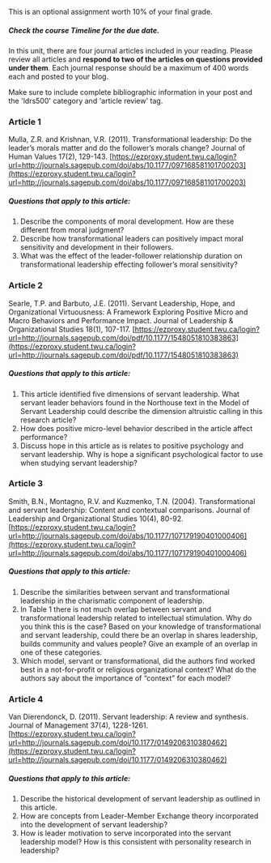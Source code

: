 This is an optional assignment worth 10% of your final grade.

##### Check the course Timeline for the due date.

In this unit, there are four journal articles included in your reading. Please review all articles and **respond to two of the articles on questions provided under them**. Each journal response should be a maximum of 400 words each and posted to your blog.

Make sure to include complete bibliographic information in your post and the 'ldrs500' category and 'article review' tag.

### Article 1

Mulla, Z.R. and Krishnan, V.R. \(2011\). Transformational leadership: Do the leader’s morals matter and do the follower’s morals change? Journal of Human Values 17\(2\), 129-143. [https://ezproxy.student.twu.ca/login?url=http://journals.sagepub.com/doi/abs/10.1177/097168581101700203](https://ezproxy.student.twu.ca/login?url=http://journals.sagepub.com/doi/abs/10.1177/097168581101700203)

##### **Questions that apply to this article:**

1. Describe the components of moral development.
    How are these different from moral judgment?
2. Describe how transformational leaders can positively impact moral sensitivity and development in their followers.
3. What was the effect of the leader-follower relationship duration on transformational leadership effecting follower’s moral sensitivity?

### Article 2

Searle, T.P. and Barbuto, J.E. \(2011\). Servant Leadership, Hope, and Organizational Virtuousness: A Framework Exploring Positive Micro and Macro Behaviors and Performance Impact. Journal of Leadership & Organizational Studies 18\(1\), 107-117. [https://ezproxy.student.twu.ca/login?url=http://journals.sagepub.com/doi/pdf/10.1177/1548051810383863](https://ezproxy.student.twu.ca/login?url=http://journals.sagepub.com/doi/pdf/10.1177/1548051810383863)

##### **Questions that apply to this article:**

1. This article identified five dimensions of servant leadership. What servant leader behaviors found in the Northouse text in the Model of Servant Leadership could describe the dimension 
   altruistic calling
    in this research article?
2. How does positive micro-level behavior described in the article affect performance?
3. Discuss hope in this article as is relates to positive psychology and servant leadership. Why is hope a significant psychological factor to use when studying servant leadership?

### Article 3

Smith, B.N., Montagno, R.V. and Kuzmenko, T.N. \(2004\). Transformational and servant leadership: Content and contextual comparisons. Journal of Leadership and Organizational Studies 10\(4\), 80-92. [https://ezproxy.student.twu.ca/login?url=http://journals.sagepub.com/doi/abs/10.1177/107179190401000406](https://ezproxy.student.twu.ca/login?url=http://journals.sagepub.com/doi/abs/10.1177/107179190401000406)

##### **Questions that apply to this article:**

1. Describe the similarities between servant and transformational leadership in the charismatic component of leadership.
2. In Table 1 there is not much overlap between servant and transformational leadership related to intellectual stimulation.
    Why do you think this is the case? Based on your knowledge of transformational and servant leadership, could there be an overlap in shares leadership, builds community and values people? Give an example of an overlap in one of these categories.
3. Which model, servant or transformational, did the authors find worked best in a not-for-profit or religious organizational context?
    What do the authors say about the importance of “context” for each model?

### Article 4

Van Dierendonck, D. \(2011\). Servant leadership: A review and synthesis. Journal of Management 37\(4\), 1228-1261. [https://ezproxy.student.twu.ca/login?url=http://journals.sagepub.com/doi/10.1177/0149206310380462](https://ezproxy.student.twu.ca/login?url=http://journals.sagepub.com/doi/10.1177/0149206310380462)

##### **Questions that apply to this article:**

1. Describe the historical development of servant leadership as outlined in this article.
2. How are concepts from Leader-Member Exchange theory incorporated into the development of servant leadership?
3. How is leader motivation to serve incorporated into the servant leadership model? How is this consistent with personality research in leadership?



